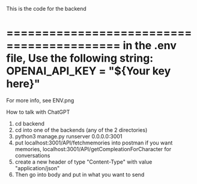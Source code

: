 This is the code for the backend

==========================================
in the .env file, Use the following string:
OPENAI_API_KEY = "${Your key here}"
==========================================
For more info, see ENV.png

How to talk with ChatGPT 
1. cd backend
2. cd into one of the backends (any of the 2 directories)
3. python3 manage.py runserver 0.0.0.0:3001
4. put localhost:3001/API/fetchmemories into postman if you want memories, localhost:3001/API/getCompleationForCharacter for conversations
5. create a new header of type "Content-Type" with value "application/json"
6. Then go into body and put in what you want to send 
